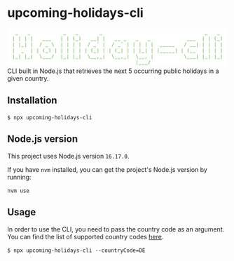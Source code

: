 # upcoming-holidays-cli

![upcoming-holidays-cli](public/banner.png?raw=true "upcoming-holidays-cli")
CLI built in Node.js that retrieves the next 5 occurring public holidays in a given country.

## Installation

```
$ npx upcoming-holidays-cli
```

## Node.js version
This project uses Node.js version `16.17.0`.

If you have ```nvm``` installed, you can get the project's Node.js version by running:

```
nvm use
```

## Usage
In order to use the CLI, you need to pass the country code as an argument. You can find the list of supported country codes [here](https://date.nager.at/Country).

```
$ npx upcoming-holidays-cli --countryCode=DE
```
